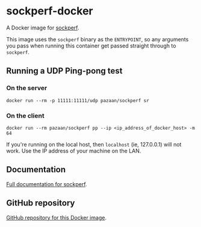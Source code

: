 # sockperf-docker
A Docker image for [sockperf](https://github.com/Mellanox/sockperf).

This image uses the `sockperf` binary as the `ENTRYPOINT`, so any arguments you pass when running 
this container get passed straight through to `sockperf`.

## Running a UDP Ping-pong test
### On the server
```
docker run --rm -p 11111:11111/udp pazaan/sockperf sr
```

### On the client
```
docker run --rm pazaan/sockperf pp --ip <ip_address_of_docker_host> -m 64
```

If you're running on the local host, then `localhost` (ie, 127.0.0.1) will not work. Use the IP address 
of your machine on the LAN.

## Documentation
[Full documentation for sockperf](https://docs.nvidia.com/networking/pages/viewpage.action?pageId=19800142).

## GitHub repository
[GitHub repository for this Docker image](https://github.com/pazaan/sockperf-docker).

